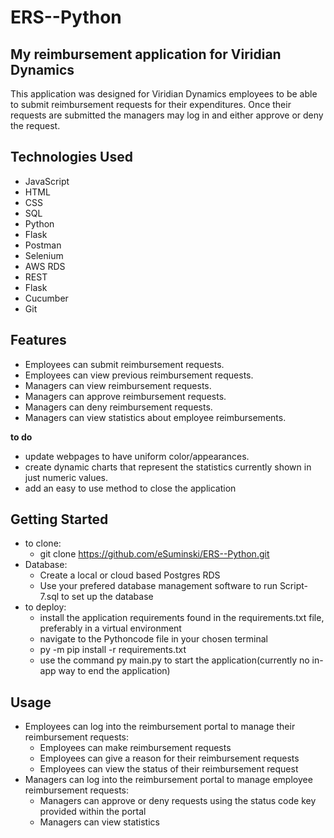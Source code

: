 # ERS--Python
## My reimbursement application for Viridian Dynamics
This application was designed for Viridian Dynamics employees to be able to submit reimbursement requests for their expenditures. Once their requests are submitted the managers may log in and either approve or deny the request.

## Technologies Used
- JavaScript 
- HTML
- CSS 
- SQL 
- Python 
- Flask 
- Postman 
- Selenium 
- AWS RDS
- REST 
- Flask 
- Cucumber 
- Git

## Features
- Employees can submit reimbursement requests.
- Employees can view previous reimbursement requests.
- Managers can view reimbursement requests.
- Managers can approve reimbursement requests.
- Managers can deny reimbursement requests.
- Managers can view statistics about employee reimbursements.

**to do**
- update webpages to have uniform color/appearances.
- create dynamic charts that represent the statistics currently shown in just numeric values.
- add an easy to use method to close the application

## Getting Started
- to clone:
  -  git clone https://github.com/eSuminski/ERS--Python.git
- Database:
  -  Create a local or cloud based Postgres RDS
  -  Use your prefered database management software to run Script-7.sql to set up the database
- to deploy:
  - install the application requirements found in the requirements.txt file, preferably in a virtual environment
  - navigate to the Pythoncode file in your chosen terminal
  - py -m pip install -r requirements.txt  
  - use the command py main.py to start the application(currently no in-app way to end the application)

## Usage
- Employees can log into the reimbursement portal to manage their reimbursement requests:
  - Employees can make reimbursement requests
  - Employees can give a reason for their reimbursement requests
  - Employees can view the status of their reimbursement request
- Managers can log into the reimbursement portal to manage employee reimbursement requests:
  - Managers can approve or deny requests using the status code key provided within the portal
  - Managers can view statistics 
